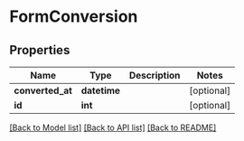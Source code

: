 # FormConversion

## Properties
Name | Type | Description | Notes
------------ | ------------- | ------------- | -------------
**converted_at** | **datetime** |  | [optional] 
**id** | **int** |  | [optional] 

[[Back to Model list]](../README.md#documentation-for-models) [[Back to API list]](../README.md#documentation-for-api-endpoints) [[Back to README]](../README.md)



